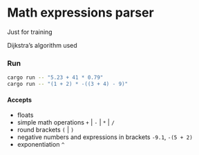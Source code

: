 # Math expressions parser

Just for training

Dijkstra’s algorithm used


<!-- ![alt text](example.gif) -->


### Run
```sh
cargo run -- "5.23 + 41 * 0.79"
cargo run -- "(1 + 2) * -((3 + 4) - 9)"
```


#### Accepts
* floats
* simple math operations `+` | `-` | `*` | `/`
* round brackets `(` | `)`
* negative numbers and expressions in brackets `-9.1`, `-(5 + 2)`
* exponentiation `^`



